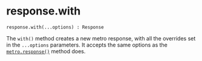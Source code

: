 # response.with

```
response.with(...options) : Response
```

The `with()` method creates a new metro response, with all the overrides set in the `...options` parameters. It accepts the same options as the [`metro.response()`](./README.md) method does.
